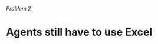 _Problem 2_

# Agents still have to use Excel

<!-- ./components/SelfPromo.vue -->
<SelfPromo />

<!--
- We did have to come up with a new spreadsheet
- Comparison against averages
- Verification with user (phone call)
- Edit (if necessary) and upload to the case
-->
